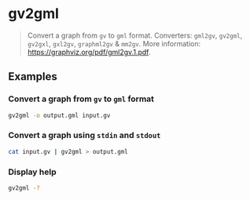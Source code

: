 # gv2gml

> Convert a graph from `gv` to `gml` format. Converters: `gml2gv`, `gv2gml`, `gv2gxl`, `gxl2gv`, `graphml2gv` & `mm2gv`. More information: <https://graphviz.org/pdf/gml2gv.1.pdf>.

## Examples

### Convert a graph from `gv` to `gml` format

```bash
gv2gml -o output.gml input.gv
```

### Convert a graph using `stdin` and `stdout`

```bash
cat input.gv | gv2gml > output.gml
```

### Display help

```bash
gv2gml -?
```
